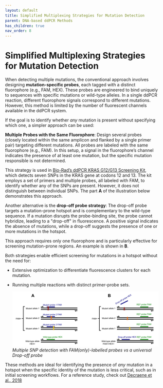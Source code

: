```yaml
---
layout: default
title: Simplified Multiplexing Strategies for Mutation Detection
parent: DNA-based ddPCR Methods
has_children: true
nav_order: 8
---
```


# Simplified Multiplexing Strategies for Mutation Detection

When detecting multiple mutations, the conventional approach involves designing **mutation-specific probes**, each tagged with a distinct fluorophore (e.g., FAM, HEX). These probes are engineered to bind uniquely to sequences with specific mutations or wild-type alleles. In a single ddPCR reaction, different fluorophore signals correspond to different mutations. However, this method is limited by the number of fluorescent channels available in the ddPCR system.

If the goal is to identify whether *any* mutation is present without specifying which one, a simpler approach can be used:

**Multiple Probes with the Same Fluorophore**: Design several probes (closely located within the same amplicon and flanked by a single primer pair) targeting different mutations. All probes are labeled with the same fluorophore (e.g., FAM). In this setup, a signal in the fluorophore’s channel indicates the presence of at least one mutation, but the specific mutation responsible is not determined.

This strategy is used in [Bio-Rad’s ddPCR KRAS G12/G13 Screening Kit](<https://www.bio-rad.com/en-se/sku/1863506-ddpcr-kras-g12-g13-screening-kit?ID=1863506>), which detects seven SNPs in the KRAS gene at codons 12 and 13. The kit employs a set of primers and multiple probes, all labeled with FAM, to identify whether any of the SNPs are present. However, it does not distinguish between individual SNPs. The part **A** of the illustration below demonstrates this approach.

Another alternative is the **drop-off probe strategy**: The drop-off probe targets a mutation-prone hotspot and is complementary to the wild-type sequence. If a mutation disrupts the probe-binding site, the probe cannot hybridize, leading to a "drop-off" in fluorescence. A positive signal indicates the absence of mutations, while a drop-off suggests the presence of one or more mutations in the hotspot.

This approach requires only one fluorophore and is particularly effective for screening mutation-prone regions. An example is shown in **B**.

Both strategies enable efficient screening for mutations in a hotspot without the need for:

- Extensive optimization to differentiate fluorescence clusters for each mutation.
- Running multiple reactions with distinct primer-probe sets.

    ![simplified multiplex.png](Simplified%20Multiplexing%20Strategies%20for%20Mutation%20De/simplified_multiplex.png)
    *Multiple SNP detection with FAM(only)-labelled probes vs a universal Drop-off probe*

These methods are ideal for identifying the presence of *any* mutation in a hotspot when the specific identity of the mutation is less critical, such as in initial screening workflows. For a reference study, check out [Decraene et al., 2018](<https://academic.oup.com/clinchem/article-abstract/64/2/317/5608881?redirectedFrom=fulltext&login=false>)
